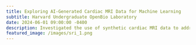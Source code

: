 ```yaml
---
title: Exploring AI-Generated Cardiac MRI Data for Machine Learning  
subtitle: Harvard Undergraduate OpenBio Laboratory  
date: 2024-06-01 09:00:00 -0400  
description: Investigated the use of synthetic cardiac MRI data to address issues of data scarcity and patient privacy. Evaluated the performance of machine learning models trained exclusively on AI-generated data for real-world application.  
featured_image: /images/sri_1.png  
---
```

<!--
<br>
<b>Role:</b> Paid Intern at Edfinity, an ed-tech initiative with backing from the National Science Foundation (NSF).
<hr>
  
<h6> Highlights </h6>
> <b>Industry Impact:</b> Garnered hands-on experience in a highly collaborative environment, leading to the accelerated development and validation of college-level math and computer science curricula.
<br><br> <b>Data Utilization:</b> Deployed data analytics via spreadsheets to expedite the iterative process of course content testing and enhancements.
<br><br> <b>Innovative Learning Solutions: </b> Leveraged NSF funding to architect and optimize courses that elevate the educational experience for college students.

<h6> Core Competencies </h6>
> Effective Collaboration, Time & Task Management, Technical Meeting Facilitation, Team Dynamics, Problem-Solving & Troubleshooting

<h6> Technical Skills </h6>
> <b>Curriculum Platforms:</b> Mastery over LaTeX, Canvas, Gradescope, Edfinity, and Itempool.
<br><br> <b>Academic Specialization:</b> Profound knowledge in college-level math and computer science courses including College Algebra, Intermediate Algebra, Precalculus, Trigonometry, Calculus 1, and Calculus 2.

---


<div class="gallery" data-columns="1">
	<img src="/images/s2.png">
	<img src="/images/s1.png">
	<img src="/images/s3.png">
</div>

---
-->

